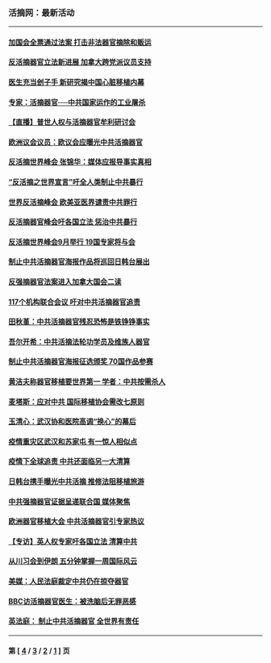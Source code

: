 ### 活摘网：最新活动
---
#### [加国会全票通过法案 打击非法器官摘除和贩运](../../pages/nf5883/n13884924.md?01270430) 
#### [反活摘器官立法新进展 加拿大跨党派议员支持](../../pages/nf5883/n13876061.md?01270430) 
#### [医生充当刽子手 新研究揭中国心脏移植内幕](../../pages/nf5883/n13772291.md?01270430) 
#### [专家：活摘器官──中共国家运作的工业屠杀](../../pages/nf5883/n13761178.md?01270430) 
#### [【直播】普世人权与活摘器官牟利研讨会](../../pages/nf5883/n13425146.md?01270430) 
#### [欧洲议会议员：欧议会应曝光中共活摘器官](../../pages/nf5883/n13336571.md?01270430) 
#### [反活摘世界峰会 张锦华：媒体应报导事实真相](../../pages/nf5883/n13278502.md?01270430) 
#### [“反活摘之世界宣言”吁全人类制止中共暴行](../../pages/nf5883/n13259730.md?01270430) 
#### [世界反活摘峰会 欧美亚医界谴责中共罪行](../../pages/nf5883/n13253550.md?01270430) 
#### [反活摘器官峰会吁各国立法 惩治中共暴行](../../pages/nf5883/n13245052.md?01270430) 
#### [反活摘世界峰会9月举行 19国专家将与会](../../pages/nf5883/n13201492.md?01270430) 
#### [制止中共活摘器官海报作品将巡回日韩台展出](../../pages/nf5883/n13177791.md?01270430) 
#### [反强摘器官法案进入加拿大国会二读](../../pages/nf5883/n13033450.md?01270430) 
#### [117个机构联合会议 吁对中共活摘器官追责](../../pages/nf5883/n12775087.md?01270430) 
#### [田秋堇：中共活摘器官残忍恐怖是铁铮铮事实](../../pages/nf5883/n12702148.md?01270430) 
#### [吾尔开希：中共活摘法轮功学员及维族人器官](../../pages/nf5883/n12693197.md?01270430) 
#### [制止中共活摘器官海报征选颁奖 70国作品参赛](../../pages/nf5883/n12692050.md?01270430) 
#### [黄洁夫称器官移植要世界第一 学者：中共按需杀人](../../pages/nf5883/n12572329.md?01270430) 
#### [麦塔斯：应对中共 国际移植协会需改七原则](../../pages/nf5883/n12514711.md?01270430) 
#### [玉清心：武汉协和医院高调“换心”的幕后](../../pages/nf5883/n12298730.md?01270430) 
#### [疫情重灾区武汉和苏家屯 有一惊人相似点](../../pages/nf5883/n12150824.md?01270430) 
#### [疫情下全球追责 中共还面临另一大清算](../../pages/nf5883/n12070397.md?01270430) 
#### [日韩台携手曝光中共活摘 推修法阻移植旅游](../../pages/nf5883/n11712046.md?01270430) 
#### [中共强摘器官证据呈递联合国 媒体聚焦](../../pages/nf5883/n11546426.md?01270430) 
#### [欧洲器官移植大会 中共活摘器官引专家热议](../../pages/nf5883/n11539095.md?01270430) 
#### [【专访】英人权专家吁各国立法 清算中共](../../pages/nf5883/n11367315.md?01270430) 
#### [从川习会到伊朗 五分钟掌握一周国际风云](../../pages/nf5883/n11338520.md?01270430) 
#### [美媒：人民法庭裁定中共仍在掠夺器官](../../pages/nf5883/n11334897.md?01270430) 
#### [BBC访活摘器官医生：被洗脑后无罪恶感](../../pages/nf5883/n11335935.md?01270430) 
#### [英法庭： 制止中共活摘器官 全世界有责任](../../pages/nf5883/n11330691.md?01270430) 

---
#### 第 [ [4](./4.md?01270430) / [3](./3.md?01270430) / [2](./2.md?01270430) / [1](./1.md?01270430) ] 页
